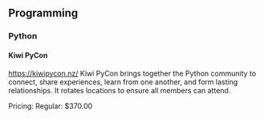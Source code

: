 
## Programming

### Python


#### Kiwi PyCon

https://kiwipycon.nz/
Kiwi PyCon brings together the Python community to connect, share experiences, learn from one another, and form lasting relationships. It rotates locations to ensure all members can attend.

Pricing:
Regular: $370.00

